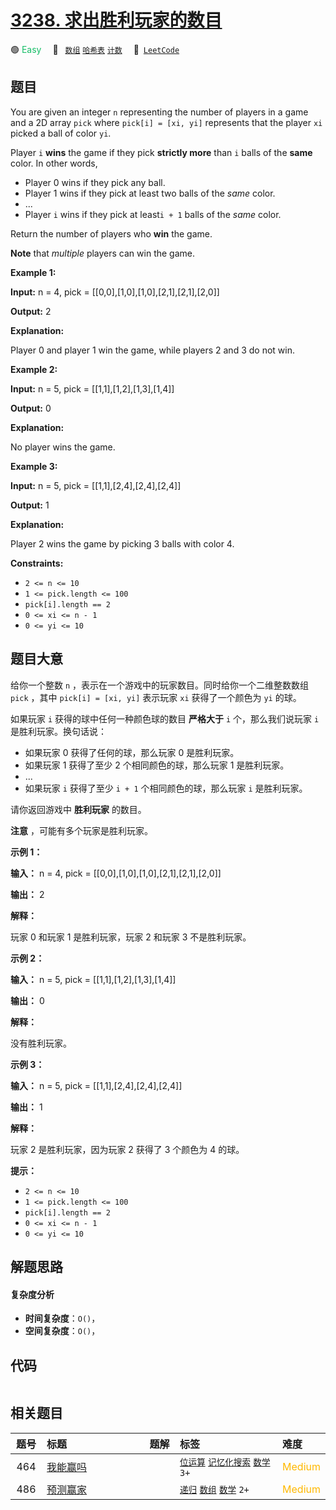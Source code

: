 # [3238. 求出胜利玩家的数目](https://leetcode.com/problems/find-the-number-of-winning-players)

🟢 <font color=#15bd66>Easy</font>&emsp; 🔖&ensp; [`数组`](/tag/array.md) [`哈希表`](/tag/hash-table.md) [`计数`](/tag/counting.md)&emsp; 🔗&ensp;[`LeetCode`](https://leetcode.com/problems/find-the-number-of-winning-players)

## 题目

You are given an integer `n` representing the number of players in a game and
a 2D array `pick` where `pick[i] = [xi, yi]` represents that the player `xi`
picked a ball of color `yi`.

Player `i` **wins** the game if they pick **strictly more** than `i` balls of
the **same** color. In other words,

  * Player 0 wins if they pick any ball.
  * Player 1 wins if they pick at least two balls of the _same_ color.
  * ...
  * Player `i` wins if they pick at least`i + 1` balls of the _same_ color.

Return the number of players who **win** the game.

**Note** that _multiple_ players can win the game.



**Example 1:**

**Input:** n = 4, pick = [[0,0],[1,0],[1,0],[2,1],[2,1],[2,0]]

**Output:** 2

**Explanation:**

Player 0 and player 1 win the game, while players 2 and 3 do not win.

**Example 2:**

**Input:** n = 5, pick = [[1,1],[1,2],[1,3],[1,4]]

**Output:** 0

**Explanation:**

No player wins the game.

**Example 3:**

**Input:** n = 5, pick = [[1,1],[2,4],[2,4],[2,4]]

**Output:** 1

**Explanation:**

Player 2 wins the game by picking 3 balls with color 4.



**Constraints:**

  * `2 <= n <= 10`
  * `1 <= pick.length <= 100`
  * `pick[i].length == 2`
  * `0 <= xi <= n - 1 `
  * `0 <= yi <= 10`


## 题目大意

给你一个整数 `n` ，表示在一个游戏中的玩家数目。同时给你一个二维整数数组 `pick` ，其中 `pick[i] = [xi, yi]` 表示玩家
`xi` 获得了一个颜色为 `yi` 的球。

如果玩家 `i` 获得的球中任何一种颜色球的数目 **严格大于**  `i` 个，那么我们说玩家 `i` 是胜利玩家。换句话说：

  * 如果玩家 0 获得了任何的球，那么玩家 0 是胜利玩家。
  * 如果玩家 1 获得了至少 2 个相同颜色的球，那么玩家 1 是胜利玩家。
  * ...
  * 如果玩家 `i` 获得了至少 `i + 1` 个相同颜色的球，那么玩家 `i` 是胜利玩家。

请你返回游戏中 **胜利玩家**  的数目。

**注意** ，可能有多个玩家是胜利玩家。



**示例 1：**

**输入：** n = 4, pick = [[0,0],[1,0],[1,0],[2,1],[2,1],[2,0]]

**输出：** 2

**解释：**

玩家 0 和玩家 1 是胜利玩家，玩家 2 和玩家 3 不是胜利玩家。

**示例 2：**

**输入：** n = 5, pick = [[1,1],[1,2],[1,3],[1,4]]

**输出：** 0

**解释：**

没有胜利玩家。

**示例 3：**

**输入：** n = 5, pick = [[1,1],[2,4],[2,4],[2,4]]

**输出：** 1

**解释：**

玩家 2 是胜利玩家，因为玩家 2 获得了 3 个颜色为 4 的球。



**提示：**

  * `2 <= n <= 10`
  * `1 <= pick.length <= 100`
  * `pick[i].length == 2`
  * `0 <= xi <= n - 1 `
  * `0 <= yi <= 10`


## 解题思路

#### 复杂度分析

- **时间复杂度**：`O()`，
- **空间复杂度**：`O()`，

## 代码

```javascript

```

## 相关题目

<!-- prettier-ignore -->
| 题号 | 标题 | 题解 | 标签 | 难度 |
| :------: | :------ | :------: | :------ | :------ |
| 464 | [我能赢吗](https://leetcode.com/problems/can-i-win) |  |  [`位运算`](/tag/bit-manipulation.md) [`记忆化搜索`](/tag/memoization.md) [`数学`](/tag/math.md) `3+` | <font color=#ffb800>Medium</font> |
| 486 | [预测赢家](https://leetcode.com/problems/predict-the-winner) |  |  [`递归`](/tag/recursion.md) [`数组`](/tag/array.md) [`数学`](/tag/math.md) `2+` | <font color=#ffb800>Medium</font> |

<style>
.blue {
    background-color: #096dd9;
    padding: 0.25rem 0.5rem;
    margin: 0;
    font-size: 0.85em;
    border-radius: 3px;
    color: white;
    font-weight: 500;
}
table th:first-of-type { width: 10%; }
table th:nth-of-type(2) { width: 35%; }
table th:nth-of-type(3) { width: 10%; }
table th:nth-of-type(4) { width: 35%; }
table th:nth-of-type(5) { width: 10%; }
</style>
